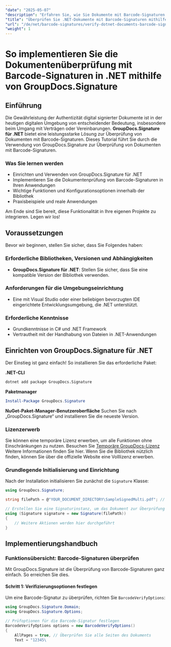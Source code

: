```yaml
---
"date": "2025-05-07"
"description": "Erfahren Sie, wie Sie Dokumente mit Barcode-Signaturen mithilfe von GroupDocs.Signature für .NET effizient verifizieren. Dieser Leitfaden behandelt Einrichtung, Implementierung und praktische Anwendungen."
"title": "Überprüfen Sie .NET-Dokumente mit Barcode-Signaturen mithilfe von GroupDocs.Signature"
"url": "/de/net/barcode-signatures/verify-dotnet-documents-barcode-signatures-groupdocs/"
"weight": 1
---
```


# So implementieren Sie die Dokumentenüberprüfung mit Barcode-Signaturen in .NET mithilfe von GroupDocs.Signature

## Einführung

Die Gewährleistung der Authentizität digital signierter Dokumente ist in der heutigen digitalen Umgebung von entscheidender Bedeutung, insbesondere beim Umgang mit Verträgen oder Vereinbarungen. **GroupDocs.Signature für .NET** bietet eine leistungsstarke Lösung zur Überprüfung von Dokumenten mit Barcode-Signaturen. Dieses Tutorial führt Sie durch die Verwendung von GroupDocs.Signature zur Überprüfung von Dokumenten mit Barcode-Signaturen.

### Was Sie lernen werden
- Einrichten und Verwenden von GroupDocs.Signature für .NET
- Implementieren Sie die Dokumentenprüfung von Barcode-Signaturen in Ihren Anwendungen
- Wichtige Funktionen und Konfigurationsoptionen innerhalb der Bibliothek
- Praxisbeispiele und reale Anwendungen

Am Ende sind Sie bereit, diese Funktionalität in Ihre eigenen Projekte zu integrieren. Legen wir los!

## Voraussetzungen
Bevor wir beginnen, stellen Sie sicher, dass Sie Folgendes haben:

### Erforderliche Bibliotheken, Versionen und Abhängigkeiten
- **GroupDocs.Signature für .NET**: Stellen Sie sicher, dass Sie eine kompatible Version der Bibliothek verwenden.
  
### Anforderungen für die Umgebungseinrichtung
- Eine mit Visual Studio oder einer beliebigen bevorzugten IDE eingerichtete Entwicklungsumgebung, die .NET unterstützt.
### Erforderliche Kenntnisse
- Grundkenntnisse in C# und .NET Framework
- Vertrautheit mit der Handhabung von Dateien in .NET-Anwendungen

## Einrichten von GroupDocs.Signature für .NET
Der Einstieg ist ganz einfach! So installieren Sie das erforderliche Paket:

**.NET-CLI**
```bash
dotnet add package GroupDocs.Signature
```
**Paketmanager**
```powershell
Install-Package GroupDocs.Signature
```
**NuGet-Paket-Manager-Benutzeroberfläche**
Suchen Sie nach „GroupDocs.Signature“ und installieren Sie die neueste Version.

### Lizenzerwerb
Sie können eine temporäre Lizenz erwerben, um alle Funktionen ohne Einschränkungen zu nutzen. Besuchen Sie [Temporäre GroupDocs-Lizenz](https://purchase.groupdocs.com/temporary-license/) Weitere Informationen finden Sie hier. Wenn Sie die Bibliothek nützlich finden, können Sie über die offizielle Website eine Volllizenz erwerben.

### Grundlegende Initialisierung und Einrichtung
Nach der Installation initialisieren Sie zunächst die `Signature` Klasse:
```csharp
using GroupDocs.Signature;

string filePath = @"YOUR_DOCUMENT_DIRECTORY\SampleSignedMulti.pdf"; // Ersetzen Sie es durch Ihren tatsächlichen Dateipfad

// Erstellen Sie eine Signaturinstanz, um das Dokument zur Überprüfung zu laden
using (Signature signature = new Signature(filePath))
{
    // Weitere Aktionen werden hier durchgeführt
}
```
## Implementierungshandbuch
### Funktionsübersicht: Barcode-Signaturen überprüfen
Mit GroupDocs.Signature ist die Überprüfung von Barcode-Signaturen ganz einfach. So erreichen Sie dies.

#### Schritt 1: Verifizierungsoptionen festlegen
Um eine Barcode-Signatur zu überprüfen, richten Sie `BarcodeVerifyOptions`:
```csharp
using GroupDocs.Signature.Domain;
using GroupDocs.Signature.Options;

// Prüfoptionen für die Barcode-Signatur festlegen
BarcodeVerifyOptions options = new BarcodeVerifyOptions()
{
    AllPages = true, // Überprüfen Sie alle Seiten des Dokuments
    Text = "12345\